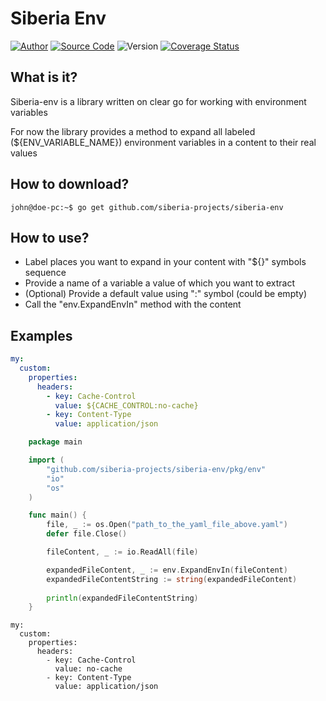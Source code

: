 Siberia Env
=================

[![Author](https://img.shields.io/badge/author-@siberia_projects-green.svg)](https://github.com/siberia-projects)
[![Source Code](https://img.shields.io/badge/source-siberia/main-blue.svg)](https://github.com/siberia-projects/siberia-env)
![Version](https://img.shields.io/badge/version-v1.0.2-orange.svg)
[![Coverage Status](https://coveralls.io/repos/github/siberia-projects/siberia-env/badge.svg?branch=main)](https://coveralls.io/github/siberia-projects/siberia-env?branch=main)

## What is it?
Siberia-env is a library written on clear go for working with environment variables

For now the library provides a method to expand all labeled (${ENV_VARIABLE_NAME})
environment variables in a content to their real values

## How to download?

```console
john@doe-pc:~$ go get github.com/siberia-projects/siberia-env
```

## How to use?
 - Label places you want to expand in your content with "${}" symbols sequence
 - Provide a name of a variable a value of which you want to extract
 - (Optional) Provide a default value using ":" symbol (could be empty)
 - Call the "env.ExpandEnvIn" method with the content

## Examples
```yaml
my:
  custom:
    properties:
      headers:
        - key: Cache-Control
          value: ${CACHE_CONTROL:no-cache}
        - key: Content-Type
          value: application/json
```

```go
    package main

    import (
		"github.com/siberia-projects/siberia-env/pkg/env"
		"io"
		"os"
    )

    func main() {
		file, _ := os.Open("path_to_the_yaml_file_above.yaml")
		defer file.Close()

		fileContent, _ := io.ReadAll(file)

		expandedFileContent, _ := env.ExpandEnvIn(fileContent)
		expandedFileContentString := string(expandedFileContent)
		
		println(expandedFileContentString)
    }
```

```console
my:
  custom:
    properties:
      headers:
        - key: Cache-Control
          value: no-cache
        - key: Content-Type
          value: application/json
```
